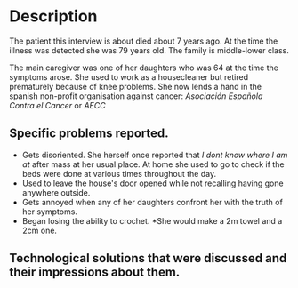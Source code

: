 # Description
The patient this interview is about died about 7 years ago. At the time the illness was detected she was 79 years old. The family is middle-lower class.

The main caregiver was one of her daughters who was 64 at the time the symptoms arose. She used to work as a housecleaner but retired prematurely because of knee problems. She now lends a hand in the spanish non-profit organisation against cancer: *Asociación Española Contra el Cancer* or *AECC*

## Specific problems reported.
* Gets disoriented. She herself once reported that *I dont know where I am at* after mass at her usual place. At home she used to go to check if the beds were done at various times throughout the day.
* Used to leave the house's door opened while not recalling having gone anywhere outside.
* Gets annoyed when any of her daughters confront her with the truth of her symptoms.
* Began losing the ability to crochet. *She would make a 2m towel and a 2cm one.

## Technological solutions that were discussed and their impressions about them.